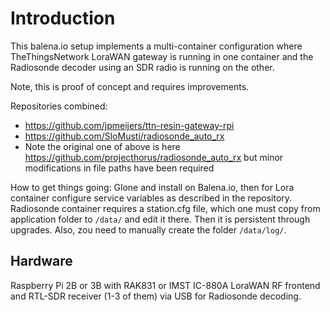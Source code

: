 # Introduction
This balena.io setup implements a multi-container configuration where TheThingsNetwork LoraWAN gateway is running in one container and the Radiosonde decoder using an SDR radio is running on the other.

Note, this is proof of concept and requires improvements.

Repositories combined:
 * https://github.com/jpmeijers/ttn-resin-gateway-rpi
 * https://github.com/SloMusti/radiosonde_auto_rx
  * Note the original one of above is here https://github.com/projecthorus/radiosonde_auto_rx but minor modifications in file paths have been required

How to get things going: Glone and install on Balena.io, then for Lora container configure service variables as described in the repository. Radiosonde container requires a station.cfg file, which one must copy from application folder to `/data/` and edit it there. Then it is persistent through upgrades. Also, zou need to manually create the folder `/data/log/`.


## Hardware
Raspberry Pi 2B or 3B with RAK831 or IMST IC-880A LoraWAN RF frontend and RTL-SDR receiver (1-3 of them) via USB for Radiosonde decoding.

